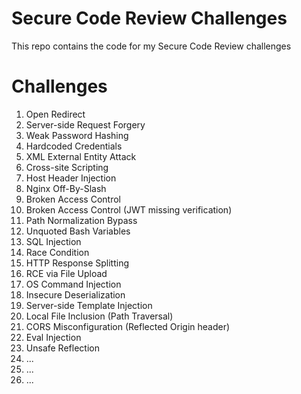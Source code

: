 # Secure Code Review Challenges

This repo contains the code for my Secure Code Review challenges

# Challenges

1. Open Redirect
2. Server-side Request Forgery
3. Weak Password Hashing
4. Hardcoded Credentials
5. XML External Entity Attack
6. Cross-site Scripting
7. Host Header Injection
8. Nginx Off-By-Slash
9. Broken Access Control
10. Broken Access Control (JWT missing verification)
11. Path Normalization Bypass
12. Unquoted Bash Variables
13. SQL Injection
14. Race Condition
15. HTTP Response Splitting
16. RCE via File Upload
17. OS Command Injection
18. Insecure Deserialization
19. Server-side Template Injection
20. Local File Inclusion (Path Traversal)
21. CORS Misconfiguration (Reflected Origin header)
22. Eval Injection
23. Unsafe Reflection
24. ...
25. ...
26. ...
